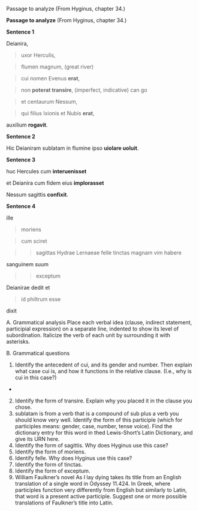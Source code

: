 Passage to analyze
(From Hyginus, chapter 34.)

**Passage to analyze**
(From Hyginus, chapter 34.)

**Sentence 1**

Deianira, 

>uxor Herculis, 

>flumen magnum, (great river)

>cui nomen Evenus **erat**, 

>non **poterat transire**, (imperfect, indicative) can go

>et centaurum Nessum, 

>qui filius Ixionis et Nubis **erat**, 

auxilium **rogavit**. 



**Sentence 2**

Hic Deianiram sublatam in flumine ipso **uiolare uoluit**. 






**Sentence 3**

huc Hercules cum **interuenisset**

et Deianira cum fidem eius **implorasset**

Nessum sagittis **confixit**.




**Sentence 4**

ille 

> moriens

> cum sciret

>> sagittas Hydrae Lernaeae felle tinctas magnam vim habere

sanguinem suum 

>> exceptum 

Deianirae dedit et

> id philtrum esse

dixit


A. Grammatical analysis
Place each verbal idea (clause, indirect statement, participial expression) on a separate line, indented to show its level of subordination. 
Italicize the verb of each unit by surrounding it with asterisks.

B. Grammatical questions
1. Identify the antecedent of cui, and its gender and number. Then explain what case cui is, and how it functions in the relative clause. (I.e., why is cui in this case?)
  - 

2. Identify the form of transire. Explain why you placed it in the clause you chose.
3. sublatam is from a verb that is a compound of sub plus a verb you should know very well. Identify the form of this participle (which for participles means: gender, case, number, tense voice). Find the dictionary entry for this word in thed Lewis-Short’s Latin Dictionary, and give its URN here.
4. Identify the form of sagittis. Why does Hyginus use this case?
5. Identify the form of moriens.
6. Identify felle. Why does Hyginus use this case?
7. Identify the form of tinctas.
8. Identify the form of exceptum.
9. William Faulkner’s novel As I lay dying takes its title from an English translation of a single word in Odyssey 11.424. 
In Greek, where participles function very differently from English but similarly to Latin, that word is a present active participle. 
Suggest one or more possible translations of Faulkner’s title into Latin.

